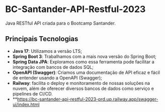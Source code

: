# BC-Santander-API-Restful-2023

Java RESTful API criada para o Bootcamp Santander.

## Principais Tecnologias
 - **Java 17**: Utilizamos a versão LTS;
 - **Spring Boot 3**: Trabalhamos com a mais nova versão do Spring Boot;
 - **Spring Data JPA**: Exploramos como essa ferramenta pode facilitar a integração com bancos de dados SQL;
 - **OpenAPI (Swagger)**: Criamos uma documentação de API eficaz e fácil de entender usando a OpenAPI (Swagger);
 - **Railway**: facilita o deploy e monitoramento de nossas soluções na nuvem, além de oferecer diversos bancos de dados como serviço e pipelines de CI/CD.
 - **https://bc-santander-api-restful-2023-prd.up.railway.app/swagger-ui/index.html
